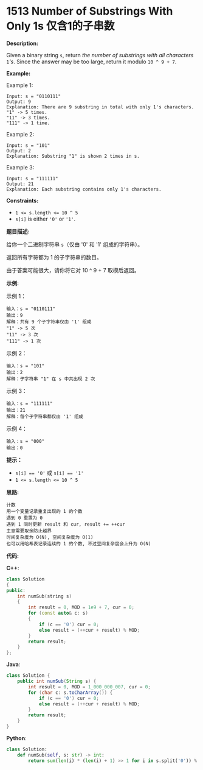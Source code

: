 # 1513 Number of Substrings With Only 1s 仅含1的子串数

__Description:__

Given a binary string `s`, return _the number of substrings with all characters_ `1`_'s_. Since the answer may be too large, return it modulo `10 ^ 9 + 7`.

__Example:__

Example 1:

```text
Input: s = "0110111"
Output: 9
Explanation: There are 9 substring in total with only 1's characters.
"1" -> 5 times.
"11" -> 3 times.
"111" -> 1 time.
```

Example 2:

```text
Input: s = "101"
Output: 2
Explanation: Substring "1" is shown 2 times in s.
```

Example 3:

```text
Input: s = "111111"
Output: 21
Explanation: Each substring contains only 1's characters.
```

__Constraints:__

- `1 <= s.length <= 10 ^ 5`
- `s[i]` is either `'0'` or `'1'`.

__题目描述:__

给你一个二进制字符串 `s`（仅由 '0' 和 '1' 组成的字符串）。

返回所有字符都为 1 的子字符串的数目。

由于答案可能很大，请你将它对 10 ^ 9 + 7 取模后返回。

__示例:__

示例 1：

```text
输入：s = "0110111"
输出：9
解释：共有 9 个子字符串仅由 '1' 组成
"1" -> 5 次
"11" -> 3 次
"111" -> 1 次
```

示例 2：

```text
输入：s = "101"
输出：2
解释：子字符串 "1" 在 s 中共出现 2 次
```

示例 3：

```text
输入：s = "111111"
输出：21
解释：每个子字符串都仅由 '1' 组成
```

示例 4：

```text
输入：s = "000"
输出：0
```

__提示：__

- `s[i] == '0'` 或 `s[i] == '1'`
- `1 <= s.length <= 10 ^ 5`

__思路:__

```text
计数
用一个变量记录重复出现的 1 的个数
遇到 0 重置为 0
遇到 1 同时更新 result 和 cur, result += ++cur
主意需要取余防止越界
时间复杂度为 O(N), 空间复杂度为 O(1)
也可以用哈希表记录连续的 1 的个数, 不过空间复杂度会上升为 O(N)
```

__代码:__

__C++__:

```C++
class Solution 
{
public:
    int numSub(string s) 
    {
        int result = 0, MOD = 1e9 + 7, cur = 0;
        for (const auto& c: s) 
        {
            if (c == '0') cur = 0;
            else result = (++cur + result) % MOD;
        }
        return result;
    }
};
```

__Java__:

```Java
class Solution {
    public int numSub(String s) {
        int result = 0, MOD = 1_000_000_007, cur = 0;
        for (char c: s.toCharArray()) {
            if (c == '0') cur = 0;
            else result = (++cur + result) % MOD;
        }
        return result;
    }
}
```

__Python__:

```Python
class Solution:
    def numSub(self, s: str) -> int:
        return sum(len(i) * (len(i) + 1) >> 1 for i in s.split('0')) % (10 ** 9 + 7)
```
